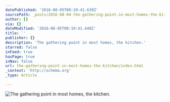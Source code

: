 ```yaml
---
datePublished: '2016-08-05T00:19:41.639Z'
sourcePath: _posts/2016-08-04-the-gathering-point-in-most-homes-the-kitchen.md
author: []
via: {}
dateModified: '2016-08-05T00:19:41.448Z'
title: ''
publisher: {}
description: 'The gathering point in most homes, the kitchen.'
starred: false
inFeed: true
hasPage: true
inNav: false
url: the-gathering-point-in-most-homes-the-kitchen/index.html
_context: 'http://schema.org'
_type: Article

---
```

![The gathering point in most homes, the kitchen.](https://the-grid-user-content.s3-us-west-2.amazonaws.com/1db9c9eb-5610-4395-9f06-06d2e074442f.jpg)